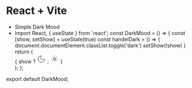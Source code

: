 # React + Vite

- Simple Dark Mood
- import React, { useState } from 'react';
const DarkMood = () => {
    const [show, setShow] = useState(true)
    const handelDark = () => {
        document.documentElement.classList.toggle('dark')
        setShow(!show)
    }
    return (
        <div>
            {
                show ? <svg onClick={handelDark} className="flex-shrink-0 w-4 h-4" xmlns="http://www.w3.org/2000/svg" width="24" height="24" viewBox="0 0 24 24" fill="none" stroke="currentColor" strokeWidth="2" strokeLinecap="round" strokeLinejoin="round"><path d="M12 3a6 6 0 0 0 9 9 9 9 0 1 1-9-9Z" /></svg> : <svg onClick={handelDark} className="flex-shrink-0 w-4 h-4" xmlns="http://www.w3.org/2000/svg" width="24" height="24" viewBox="0 0 24 24" fill="none" stroke="currentColor" strokeWidth="2" strokeLinecap="round" strokeLinejoin="round"><circle cx="12" cy="12" r="4" /><path d="M12 8a2 2 0 1 0 4 4" /><path d="M12 2v2" /><path d="M12 20v2" /><path d="m4.93 4.93 1.41 1.41" /><path d="m17.66 17.66 1.41 1.41" /><path d="M2 12h2" /><path d="M20 12h2" /><path d="m6.34 17.66-1.41 1.41" /><path d="m19.07 4.93-1.41 1.41" /></svg>
            }
        </div>
    );
};

export default DarkMood;
